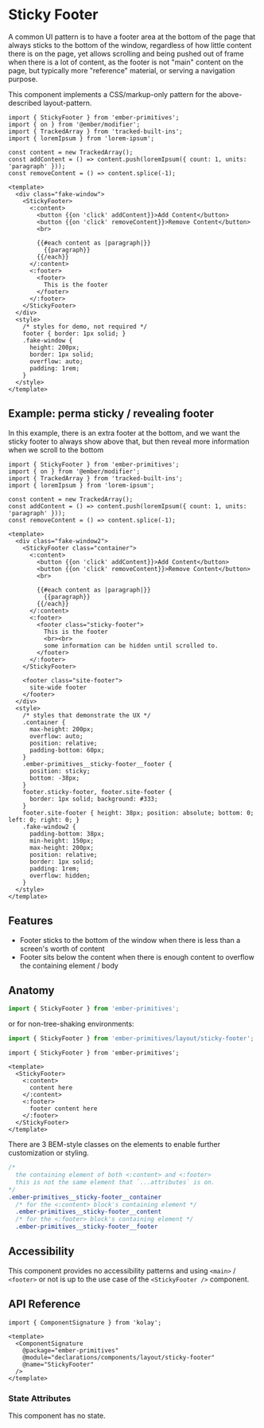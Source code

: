 # Sticky Footer

A common UI pattern is to have a footer area at the bottom of the page that always sticks to the bottom of the window, regardless of how little content there is on the page, yet allows scrolling and being pushed out of frame when there is a lot of content, as the footer is not "main" content on the page, but typically more "reference" material, or serving a navigation purpose.

This component implements a CSS/markup-only pattern for the above-described layout-pattern.

<div class="featured-demo auto-height">

```gjs live preview no-shadow
import { StickyFooter } from 'ember-primitives';
import { on } from '@ember/modifier';
import { TrackedArray } from 'tracked-built-ins';
import { loremIpsum } from 'lorem-ipsum';

const content = new TrackedArray();
const addContent = () => content.push(loremIpsum({ count: 1, units: 'paragraph' }));
const removeContent = () => content.splice(-1);

<template>
  <div class="fake-window">
    <StickyFooter>
      <:content>
        <button {{on 'click' addContent}}>Add Content</button>
        <button {{on 'click' removeContent}}>Remove Content</button>
        <br>

        {{#each content as |paragraph|}}
          {{paragraph}}
        {{/each}}
      </:content>
      <:footer>
        <footer>
          This is the footer
        </footer>
      </:footer>
    </StickyFooter>
  </div>
  <style>
    /* styles for demo, not required */
    footer { border: 1px solid; }
    .fake-window {
      height: 200px;
      border: 1px solid;
      overflow: auto;
      padding: 1rem;
    }
  </style>
</template>
```

</div>

## Example: perma sticky / revealing footer

In this example, there is an extra footer at the bottom, and we want the sticky footer to always show above that, but then reveal more information when we scroll to the bottom

<div class="featured-demo auto-height">

```gjs live preview no-shadow
import { StickyFooter } from 'ember-primitives';
import { on } from '@ember/modifier';
import { TrackedArray } from 'tracked-built-ins';
import { loremIpsum } from 'lorem-ipsum';

const content = new TrackedArray();
const addContent = () => content.push(loremIpsum({ count: 1, units: 'paragraph' }));
const removeContent = () => content.splice(-1);

<template>
  <div class="fake-window2">
    <StickyFooter class="container">
      <:content>
        <button {{on 'click' addContent}}>Add Content</button>
        <button {{on 'click' removeContent}}>Remove Content</button>
        <br>

        {{#each content as |paragraph|}}
          {{paragraph}}
        {{/each}}
      </:content>
      <:footer>
        <footer class="sticky-footer">
          This is the footer
          <br><br>
          some information can be hidden until scrolled to.
        </footer>
      </:footer>
    </StickyFooter>

    <footer class="site-footer">
      site-wide footer
    </footer>
  </div>
  <style>
    /* styles that demonstrate the UX */
    .container {
      max-height: 200px;
      overflow: auto;
      position: relative;
      padding-bottom: 60px;
    }
    .ember-primitives__sticky-footer__footer {
      position: sticky;
      bottom: -38px;
    }
    footer.sticky-footer, footer.site-footer { 
      border: 1px solid; background: #333; 
    }
    footer.site-footer { height: 38px; position: absolute; bottom: 0; left: 0; right: 0; }
    .fake-window2 {
      padding-bottom: 38px;
      min-height: 150px;
      max-height: 200px;
      position: relative;
      border: 1px solid;
      padding: 1rem;
      overflow: hidden;
    }
  </style>
</template>
```

</div>

## Features

* Footer sticks to the bottom of the window when there is less than a screen's worth of content
* Footer sits below the content when there is enough content to overflow the containing element / body

## Anatomy

```js 
import { StickyFooter } from 'ember-primitives';
```

or for non-tree-shaking environments:
```js 
import { StickyFooter } from 'ember-primitives/layout/sticky-footer';
```

```gjs 
import { StickyFooter } from 'ember-primitives';

<template>
  <StickyFooter>
    <:content>
      content here
    </:content>
    <:footer>
      footer content here
    </:footer>
  </StickyFooter>
</template>
```

There are 3 BEM-style classes on the elements to enable further customization or styling.
```css
/* 
  the containing element of both <:content> and <:footer> 
  this is not the same element that `...attributes` is on.
*/ 
.ember-primitives__sticky-footer__container
  /* for the <:content> block's containing element */ 
  .ember-primitives__sticky-footer__content
  /* for the <:footer> block's containing element */ 
  .ember-primitives__sticky-footer__footer
```

## Accessibility

This component provides no accessibility patterns and using `<main>` / `<footer>` or not is up to the use case of the `<StickyFooter />` component.

## API Reference

```gjs live no-shadow
import { ComponentSignature } from 'kolay';

<template>
  <ComponentSignature 
    @package="ember-primitives" 
    @module="declarations/components/layout/sticky-footer" 
    @name="StickyFooter" 
  />
</template>
```

### State Attributes

This component has no state.
